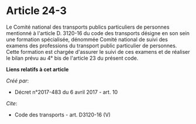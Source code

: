 # Article 24-3

Le Comité national des transports publics particuliers de personnes mentionné à l'article D. 3120-16 du code des transports
désigne en son sein une formation spécialisée, dénommée Comité national de suivi des examens des professions du transport
public particulier de personnes. Cette formation est chargée d'assurer le suivi de ces examens et de réaliser le bilan prévu
au 4° bis de l'article 23 du présent code.

**Liens relatifs à cet article**

_Créé par_:

  - Décret n°2017-483 du 6 avril 2017 - art. 10

_Cite_:

  - Code des transports - art. D3120-16 (V)
